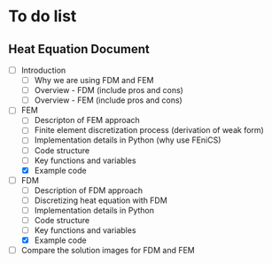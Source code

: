 # To do list

## Heat Equation Document
- [ ] Introduction
  - [ ] Why we are using FDM and FEM
  - [ ] Overview - FDM (include pros and cons)
  - [ ] Overview - FEM (include pros and cons)
- [ ] FEM
  - [ ] Descripton of FEM approach
  - [ ] Finite element discretization process (derivation of weak form)
  - [ ] Implementation details in Python (why use FEniCS)
  - [ ] Code structure
  - [ ] Key functions and variables
  - [x] Example code
- [ ] FDM
  - [ ] Description of FDM approach
  - [ ] Discretizing heat equation with FDM
  - [ ] Implementation details in Python
  - [ ] Code structure
  - [ ] Key functions and variables
  - [x] Example code
- [ ] Compare the solution images for FDM and FEM
